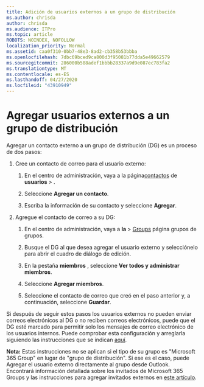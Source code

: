 ```yaml
---
title: Adición de usuarios externos a un grupo de distribución
ms.author: chrisda
author: chrisda
ms.audience: ITPro
ms.topic: article
ROBOTS: NOINDEX, NOFOLLOW
localization_priority: Normal
ms.assetid: caa0f310-0bb7-48e3-8ad2-cb358b53bbba
ms.openlocfilehash: 7dbc69bced9ca800d3f95081b77dda5e49662579
ms.sourcegitcommit: 286000b588adef1bbbb28337a9d9e087ec783fa2
ms.translationtype: MT
ms.contentlocale: es-ES
ms.lasthandoff: 04/27/2020
ms.locfileid: "43910949"
---
```

# <a name="add-external-users-to-a-distribution-group"></a>Agregar usuarios externos a un grupo de distribución

Agregar un contacto externo a un grupo de distribución (DG) es un proceso de dos pasos:
  
1. Cree un contacto de correo para el usuario externo:
    
    1. En el centro de administración, vaya a la página[contactos](https://admin.microsoft.com/adminportal/home#/Contact) de **usuarios** > . 
    
    2. Seleccione **Agregar un contacto**.
    
    3. Escriba la información de su contacto y seleccione **Agregar**.
    
2. Agregue el contacto de correo a su DG:
    
    1. En el centro de administración, vaya a **la** > [Groups](https://admin.microsoft.com/adminportal/home#/groups) página grupos de grupos. 
    
    2. Busque el DG al que desea agregar el usuario externo y selecciónelo para abrir el cuadro de diálogo de edición.
    
    3. En la pestaña **miembros** , seleccione **Ver todos y administrar miembros**. 
    
    4. Seleccione **Agregar miembros**.
    
    5. Seleccione el contacto de correo que creó en el paso anterior y, a continuación, seleccione **Guardar**.
    
Si después de seguir estos pasos los usuarios externos no pueden enviar correos electrónicos al DG o no reciben correos electrónicos, puede que el DG esté marcado para permitir solo los mensajes de correo electrónico de los usuarios internos. Puede comprobar esta configuración y arreglarla siguiendo las instrucciones que se indican [aquí](https://docs.microsoft.com/exchange/mail-flow-best-practices/non-delivery-reports-in-exchange-online/fix-error-code-5-7-133-in-exchange-online).
  
 **Nota:** Estas instrucciones no se aplican si el tipo de su grupo es "Microsoft 365 Group" en lugar de "grupo de distribución". Si ese es el caso, puede Agregar el usuario externo directamente al grupo desde Outlook. Encontrará información detallada sobre los invitados de Microsoft 365 Groups y las instrucciones para agregar invitados externos en [este artículo](https://support.office.com/article/Guest-access-in-Office-365-Groups-bfc7a840-868f-4fd6-a390-f347bf51aff6.aspx).
  